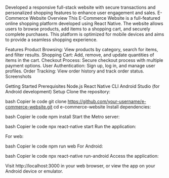 Developed a responsive full-stack website with secure transactions and personalized shopping features to enhance user engagement and sales.
E-Commerce Website
Overview
This E-Commerce Website is a full-featured online shopping platform developed using React Native. The website allows users to browse products, add items to a shopping cart, and securely complete purchases. This platform is optimized for mobile devices and aims to provide a seamless shopping experience.

Features
Product Browsing: View products by category, search for items, and filter results.
Shopping Cart: Add, remove, and update quantities of items in the cart.
Checkout Process: Secure checkout process with multiple payment options.
User Authentication: Sign up, log in, and manage user profiles.
Order Tracking: View order history and track order status.
Screenshots


Getting Started
Prerequisites
Node.js
React Native CLI
Android Studio (for Android development)
Setup
Clone the repository:

bash
Copier le code
git clone https://github.com/your-username/e-commerce-website.git
cd e-commerce-website
Install dependencies:

bash
Copier le code
npm install
Start the Metro server:

bash
Copier le code
npx react-native start
Run the application:

For web:

bash
Copier le code
npm run web
For Android:

bash
Copier le code
npx react-native run-android
Access the application:

Visit http://localhost:3000 in your web browser, or view the app on your Android device or emulator.
